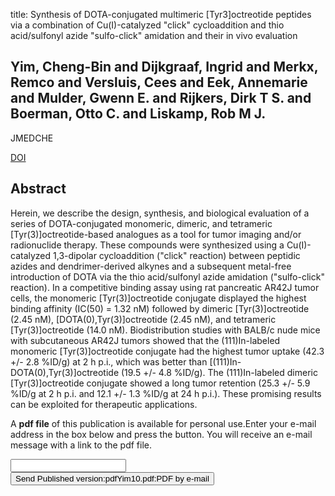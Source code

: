 title: Synthesis of DOTA-conjugated multimeric [Tyr3]octreotide peptides via a combination of Cu(I)-catalyzed "click" cycloaddition and thio acid/sulfonyl azide "sulfo-click" amidation and their in vivo evaluation

## Yim, Cheng-Bin and Dijkgraaf, Ingrid and Merkx, Remco and Versluis, Cees and Eek, Annemarie and Mulder, Gwenn E. and Rijkers, Dirk T S. and Boerman, Otto C. and Liskamp, Rob M J.
JMEDCHE

<a href="https://doi.org/10.1021/jm100246m">DOI</a>

## Abstract
Herein, we describe the design, synthesis, and biological evaluation of a series of DOTA-conjugated monomeric, dimeric, and tetrameric [Tyr(3)]octreotide-based analogues as a tool for tumor imaging and/or radionuclide therapy. These compounds were synthesized using a Cu(I)-catalyzed 1,3-dipolar cycloaddition ("click" reaction) between peptidic azides and dendrimer-derived alkynes and a subsequent metal-free introduction of DOTA via the thio acid/sulfonyl azide amidation ("sulfo-click" reaction). In a competitive binding assay using rat pancreatic AR42J tumor cells, the monomeric [Tyr(3)]octreotide conjugate displayed the highest binding affinity (IC(50) = 1.32 nM) followed by dimeric [Tyr(3)]octreotide (2.45 nM), [DOTA(0),Tyr(3)]octreotide (2.45 nM), and tetrameric [Tyr(3)]octreotide (14.0 nM). Biodistribution studies with BALB/c nude mice with subcutaneous AR42J tumors showed that the (111)In-labeled monomeric [Tyr(3)]octreotide conjugate had the highest tumor uptake (42.3 +/- 2.8 %ID/g) at 2 h p.i., which was better than [(111)In-DOTA(0),Tyr(3)]octreotide (19.5 +/- 4.8 %ID/g). The (111)In-labeled dimeric [Tyr(3)]octreotide conjugate showed a long tumor retention (25.3 +/- 5.9 %ID/g at 2 h p.i. and 12.1 +/- 1.3 %ID/g at 24 h p.i.). These promising results can be exploited for therapeutic applications.

A <b>pdf file</b> of this publication is available for personal use.Enter your e-mail address in the box below and press the button. You will receive an e-mail message with a link to the pdf file.
<form action="sender.php">  <input type="text" name="email">  <input type="submit" value="Send Published version:pdfYim10.pdf:PDF by e-mail"></form>